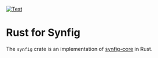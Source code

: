 [![Test](https://github.com/eshikafe/synfig-rs/actions/workflows/rust.yml/badge.svg?branch=main)](https://github.com/eshikafe/synfig-rs/actions/workflows/rust.yml)

# Rust for Synfig

The `synfig` crate is an implementation of [synfig-core](https://github.com/synfig/synfig/tree/master/synfig-core/src/synfig) in Rust.  